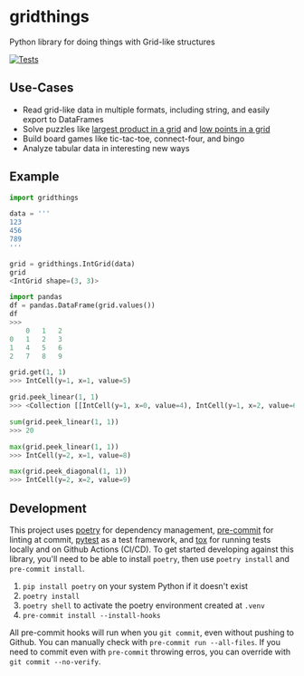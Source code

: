 # gridthings
Python library for doing things with Grid-like structures

[![Tests](https://github.com/kafonek/gridthings/actions/workflows/run-tests.yaml/badge.svg)](https://github.com/kafonek/gridthings/actions/workflows/run-tests.yaml)

## Use-Cases

 - Read grid-like data in multiple formats, including string, and easily export to DataFrames
 - Solve puzzles like [largest product in a grid](https://projecteuler.net/problem=11) and [low points in a grid](https://adventofcode.com/2021/day/9)
 - Build board games like tic-tac-toe, connect-four, and bingo
 - Analyze tabular data in interesting new ways

## Example

```python
import gridthings

data = '''
123
456
789
'''

grid = gridthings.IntGrid(data)
grid
<IntGrid shape=(3, 3)>

import pandas
df = pandas.DataFrame(grid.values())
df
>>>
    0	1	2
0	1	2	3
1	4	5	6
2	7	8	9

grid.get(1, 1)
>>> IntCell(y=1, x=1, value=5)

grid.peek_linear(1, 1)
>>> <Collection [[IntCell(y=1, x=0, value=4), IntCell(y=1, x=2, value=6), IntCell(y=0, x=1, value=2), IntCell(y=2, x=1, value=8)]]>

sum(grid.peek_linear(1, 1))
>>> 20

max(grid.peek_linear(1, 1))
>>> IntCell(y=2, x=1, value=8)

max(grid.peek_diagonal(1, 1))
>>> IntCell(y=2, x=2, value=9)
```


## Development

This project uses [poetry](https://python-poetry.org/) for dependency management, [pre-commit](https://pre-commit.com/) for linting at commit, [pytest](https://docs.pytest.org/) as a test framework, and [tox](https://github.com/tox-dev/tox) for running tests locally and on Github Actions (CI/CD).  To get started developing against this library, you'll need to be able to install `poetry`, then use `poetry install` and `pre-commit install`.

1. `pip install poetry` on your system Python if it doesn't exist
2. `poetry install`
3. `poetry shell` to activate the poetry environment created at `.venv`
4. `pre-commit install --install-hooks`

All pre-commit hooks will run when you `git commit`, even without pushing to Github.  You can manually check with `pre-commit run --all-files`.  If you need to commit even with `pre-commit` throwing erros, you can override with `git commit --no-verify`.
